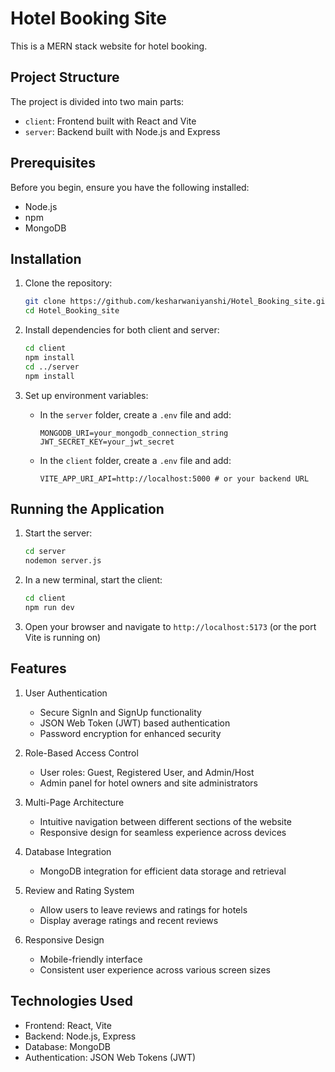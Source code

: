 
# Hotel Booking Site

This is a MERN stack website for hotel booking.

## Project Structure

The project is divided into two main parts:
- `client`: Frontend built with React and Vite
- `server`: Backend built with Node.js and Express

## Prerequisites

Before you begin, ensure you have the following installed:
- Node.js
- npm
- MongoDB

## Installation

1. Clone the repository:
   ```bash
   git clone https://github.com/kesharwaniyanshi/Hotel_Booking_site.git
   cd Hotel_Booking_site
   ```

2. Install dependencies for both client and server:
   ```bash
   cd client
   npm install
   cd ../server
   npm install
   ```

3. Set up environment variables:
   - In the `server` folder, create a `.env` file and add:
     
     ```
     MONGODB_URI=your_mongodb_connection_string
     JWT_SECRET_KEY=your_jwt_secret
     ```
   - In the `client` folder, create a `.env` file and add:
     
     ```
     VITE_APP_URI_API=http://localhost:5000 # or your backend URL
     ```

## Running the Application

1. Start the server:
   ```bash
   cd server
   nodemon server.js
   ```

2. In a new terminal, start the client:
   ```bash
   cd client
   npm run dev
   ```

3. Open your browser and navigate to `http://localhost:5173` (or the port Vite is running on)


## Features

1. User Authentication
   - Secure SignIn and SignUp functionality
   - JSON Web Token (JWT) based authentication
   - Password encryption for enhanced security

2. Role-Based Access Control
   - User roles: Guest, Registered User, and Admin/Host
   - Admin panel for hotel owners and site administrators

3. Multi-Page Architecture
   - Intuitive navigation between different sections of the website
   - Responsive design for seamless experience across devices

4. Database Integration
   - MongoDB integration for efficient data storage and retrieval
   
5. Review and Rating System
   - Allow users to leave reviews and ratings for hotels
   - Display average ratings and recent reviews

10. Responsive Design
    - Mobile-friendly interface
    - Consistent user experience across various screen sizes

## Technologies Used

- Frontend: React, Vite
- Backend: Node.js, Express
- Database: MongoDB
- Authentication: JSON Web Tokens (JWT)

